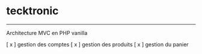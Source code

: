 # tecktronic
_________

Architecture MVC en PHP vanilla

 [ x ] gestion des comptes
 [ x ] gestion des produits
 [ x ] gestion du panier
